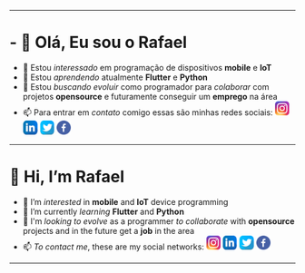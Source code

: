 ***
# - 👋 Olá, Eu sou o **Rafael**
 - 👀 Estou *interessado* em programação de dispositivos **mobile** e **IoT**
 - 🌱 Estou *aprendendo* atualmente **Flutter** e **Python**
 - 💞️ Estou *buscando evoluir* como programador para *colaborar* com projetos **opensource** e futuramente conseguir um **emprego** na área
 - 📫 Para entrar em *contato* comigo essas são minhas redes sociais:
 <a href= "https://instagram.com/"> <img src="instagram_icon.png" with="25" height="25" ></a>
 <a href= "https://www.linkedin.com/"> <img src="linkedin_icon.png" with="25" height="25" ></a>
 <a href= "https://twitter.com/rafaxzx"> <img src="twitter_icon.png" with="25" height="25" ></a>
 <a href= "https://facebook.com/"> <img src="facebook_icon.png" with="25" height="25" ></a>

***

# 👋 Hi, I’m **Rafael**
 - 👀 I’m *interested* in **mobile** and **IoT** device programming
 - 🌱 I’m currently *learning* **Flutter** and **Python**
 - 💞️ I'm *looking to evolve* as a programmer *to collaborate* with **opensource** projects and in the future get a **job** in the area
 - 📫 *To contact me*, these are my social networks:
<a href= "https://instagram.com/"> <img src="instagram_icon.png" with="25" height="25" ></a>
<a href= "https://www.linkedin.com"> <img src="linkedin_icon.png" with="25" height="25" ></a>
<a href= "https://twitter.com/"> <img src="twitter_icon.png" with="25" height="25" ></a>
<a href= "https://facebook.com/"> <img src="facebook_icon.png" with="25" height="25" ></a>


***
<!---
rafaxzx/rafaxzx is a ✨ special ✨ repository because its `README.md` (this file) appears on your GitHub profile.
You can click the Preview link to take a look at your changes.
--->
